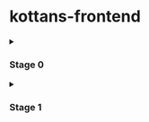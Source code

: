 # kottans-frontend

<details>
<summary>

### Stage 0
</summary>

#### 0. Git and GitHub

Working with Git was new to me. VSC provides many opportunities for project control. Allows you to follow the project step by step. If necessary - undo changes and many more.

<details><summary>Screenshots</summary>

![Git1](https://user-images.githubusercontent.com/109612439/182105312-322e6147-2dee-489e-a35f-1ac0c3fb59b4.jpg)
![Git2](https://user-images.githubusercontent.com/109612439/182105324-c1693a36-50ed-45af-a15b-751d3673cb1e.jpg)
![learngitbranching1](https://user-images.githubusercontent.com/109612439/182105327-66da5863-999d-4a0e-b838-f96b8b7c7a33.jpg)
![learngitbranching2](https://user-images.githubusercontent.com/109612439/182105329-d2283a83-aaa7-4577-b35f-5e98ddb602da.jpg)

</details>

#### 1. Linux, Command Line, HTTP Tools

In this task I learned the basic Linux commands and learned information about HTTP protocol. Most of the command I learned when I worked with Git. Learn about the updated HTTP protocol HTTP/1.1. From its new mines there are parallels and permanent connections. They increase client server service speed. HTTP - a protocol that every web developer should know!=)))

<details><summary>Screenshots</summary>

![Screen1](/task_linux_cli/Screen1.jpg)
![Screen2](/task_linux_cli/Screen2.jpg)
![Screen3](/task_linux_cli/Screen3.jpg)
![Screen4](/task_linux_cli/Screen4.jpg)

</details>

#### 2. GitHub and Collaboration

GitHub provides many tools to work together on a project. Working with remote repositories was new to me and at the same time exciting.

<details><summary>Screenshots</summary>

![GitWeek3](/task_git_collaboration/GitWeek3.jpg)
![GitWeek4](/task_git_collaboration/GitWeek4.jpg)
![learngitbranching1](/task_git_collaboration/learngitbranching1.jpg)
![learngitbranching2](/task_git_collaboration/learngitbranching2.jpg)

</details>

### Front-End Basics

#### 3. Intro to HTML & CSS

In this task I reviewed the basic elements of HTML and CSS. I was familiar with the basic rules, but some became new to me.
Learned how the **_box-sizing_** works. Learned how **_margin collapse_** happens. This knowledge will be useful when working with CSS-styles.

<details><summary>Screenshots</summary>

![Codecademy](/task_html_css_intro/Codecademy.jpg)
![Coursera_HTML_W1](/task_html_css_intro/Coursera_HTML_W1.jpg)
![Coursera_HTML_W2](/task_html_css_intro/Coursera_HTML_W2.jpg)

</details>

#### 4. Responsive Web Design

Got acquainted with the tools for creating adaptive design sites. In the past, these games were held, so it was not new. **_Grid_** and **_Flex_** offer a lot of opportunities to host content.

<details><summary>Screenshots</summary>

![Flexbox_Froggy](/task_responsive_web_design/Flexbox_Froggy.jpg)
![GridGarden](/task_responsive_web_design/GridGarden.jpg)

</details>

#### 5. HTML & CSS Practice

My [DEMO](https://olexiydobroskok.github.io/app__Popup/) | [CodeBase](https://github.com/OlexiyDobroskok/app__Popup/)

In this assignment, I learned how to apply my knowledge of HTML and CSS to create pop-up menu.
New to me was the use of checkboxes to hide menu items.
Learned the rules of alt attributes.
The reviewer helped to pay attention to some details, which helped make the code valid,thank you.

#### 6. JavaScript Basics

The topic is very big. Some of the basics I recently reviewed, so the first few topics didn't cause any difficulty. The last topic, **Algorithm Scripting Challenges**, did not. Going through it, I realized that I'm only a few steps away from the start, but the basic resource for moving forward is already there.

> New for me were such methods as:

    - Array.filter();
    - Array.map();
    - Array.reduce();
    - Array.slice();
    - Array.splice();
    - Object.hasOwnProperty();
    - String.split();
    - String.replace();

Many of these methods will be very useful in the future.

<details><summary>Screenshots</summary>

![coursera_JS_Basic](/task_js_basics/coursera_JS_Basic.png)
![FreeCodeCamp_JS-Basic](/task_js_basics/FreeCodeCamp_JS-Basic.png)
![FreeCodeCamp_Basik-Data](/task_js_basics/FreeCodeCamp_Basik-Data.png)
![FreeCodeCamp_Basik-Scripting](/task_js_basics/FreeCodeCamp_Basik-Scripting.png)
![FreeCodeCamp_ES6](/task_js_basics/FreeCodeCamp_ES6.png)
![FreeCodeCamp_Functional-Programming](/task_js_basics/FreeCodeCamp_Functional-Programming.png)
![FreeCodeCamp_Intermediate_Algorithm](/task_js_basics/FreeCodeCamp_Intermediate_Algorithm.png)

</details>

#### 7. Document Object Model

My [DEMO](https://olexiydobroskok.github.io/JS__DOM/) | [CodeBase](https://github.com/OlexiyDobroskok/JS__DOM)

In the practical task, I learned how to create elements in the DOM-tree , learned about event delegation.
The main difficulty was the optimization of the code, I got confused with the destructuring of the array, but the reviewer helped me cope with this.

I really liked the lectures on coursera. The event listener adds so many possibilities for interesting ideas on the site. Let's do it! =))

**Algorithm Scripting Challenges** still a difficult task, some I completed by myself, but in some, I had to look at the prompts, as experience is still not enough. But I remembered the school curriculum. For the future, take the lens method _Array.prototype.every()_

<details><summary>Screenshots</summary>

![Coursera_DOM](/task_js_dom/Coursera_DOM.png)
![FreeCode_EAS_taskDOM](/task_js_dom/FreeCode_EAS_taskDOM.png)

</details>

#### 8. Building a Tiny JS World (pre-OOP)

My [DEMO](https://olexiydobroskok.github.io/a-tiny-JS-world/) [CodeBase](https://github.com/OlexiyDobroskok/a-tiny-JS-world/tree/master)

Not very difficult task. The first steps of OOP, practiced with the methods of arrays. Got good recommendations for writing the method of array.

#### 9. Object Oriented JS

My [DEMO](https://olexiydobroskok.github.io/Frogger__Game/) | [CodeBase](https://github.com/OlexiyDobroskok/Frogger__Game) | [CODEWARS](https://www.codewars.com/users/Netfix)

It was interesting to feel like a game developer. That was my first time with the OOP. Learned how to inherit prototypes and create templates.

<details><summary>Screenshots</summary>

![codewars](/task_js_oop/codewars.png)

</details>

#### 10. OOP exercise

My [DEMO](https://olexiydobroskok.github.io/a-tiny-JS-world/) | [CodeBase](https://github.com/OlexiyDobroskok/a-tiny-JS-world/tree/master)

Good task. Learned to create and inherit classes.Learned about the presence of static methods and properties of the class. Learned the difficulty in creating hybrids, hello cat woman! = )Learned that you can’t create the world using the static methods of the residents themselves, the world must be a collection of residents or a class with a large population. Took a shot at the ternary operators. With them the code looks cleaner.

#### 11. Memory pair game

My [DEMO](https://olexiydobroskok.github.io/MemoryPairGame/) | [CodeBase](https://github.com/OlexiyDobroskok/MemoryPairGame)

#### 12. Friends App

My [DEMO](https://olexiydobroskok.github.io/FriendsApp/) | [CodeBase](https://github.com/OlexiyDobroskok/FriendsApp)

</details>
<details>
<summary>

### Stage 1
</summary>
<details>
<summary>

### Educational materials
</summary>
<details>
<summary>

### HTML / CSS
</summary>

#### Lections

[1. Специфікація та стандарт HTML](https://www.youtube.com/watch?v=DriWt09EmEw&ab_channel=Kottans)

[2. Основи CSS](https://www.youtube.com/watch?v=LDMr5UFtC6g&ab_channel=Kottans)

[3. Розбір завдання по розмітці форми 2022](https://www.youtube.com/watch?v=C-7__3zx00k&ab_channel=Kottans)

#### Сompendium

[1. Конспект специфікації HTML](https://viktor-yakubiv.github.io/slides/html.html)

[2. Основи CSS — конспект](https://github.com/kottans/frontend/blob/2022_UA/notes/css.md)

[3. Базові рекомендації по доступності](https://github.com/kottans/frontend/blob/2022_UA/notes/accessibility.md)

[4. Деякі підходи до компонування](https://github.com/kottans/frontend/blob/2022_UA/notes/layouts.md)

<details>
<summary>

#### Homework
</summary> 

#### 1. HTML FORM

[TASK](https://github.com/kottans/frontend/blob/2022_UA/tasks/html-form.md) | [DEMO](https://olexiydobroskok.github.io/checkout-page/) | [CodeBase](https://github.com/OlexiyDobroskok/checkout-page)

</details>
</details>
<details>
<summary>

### How browser works. DOM
</summary> 

[1. Interface. Browser. Web API](https://drive.google.com/file/d/1qXgxepq1N5WyM0aezk-efV5K0TgHQW8P/view?usp=share_link)

[2. Browser rendering](https://drive.google.com/file/d/1CienGmokeFZqWh3awiLQ830F6fIg_dUi/view) 



</details>
</details>
</details>
